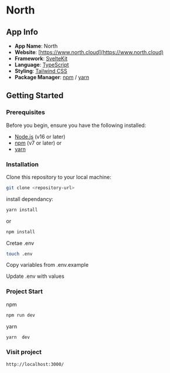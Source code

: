 # North

## App Info

- **App Name**: North
- **Website**: [https://www.north.cloud](https://www.north.cloud)
- **Framework**: [SvelteKit](https://kit.svelte.dev/)
- **Language**: [TypeScript](https://www.typescriptlang.org/)
- **Styling**: [Tailwind CSS](https://tailwindcss.com/)
- **Package Manager**: [npm](https://www.npmjs.com/) / [yarn](https://yarnpkg.com/)

## Getting Started

### Prerequisites

Before you begin, ensure you have the following installed:

- [Node.js](https://nodejs.org/) (v16 or later)
- [npm](https://www.npmjs.com/) (v7 or later)
  or
- [yarn](https://yarnpkg.com/)

### Installation

Clone this repository to your local machine:

```bash
git clone <repository-url>
```

install dependancy:

```bash
yarn install
```

or

```bash
npm install
```

Cretae .env

```bash
touch .env
```

Copy variables from .env.example

Update .env with values

### Project Start

npm

```bash
npm run dev
```

yarn

```bash
yarn  dev
```

### Visit project

```bash
http://localhost:3000/
```
